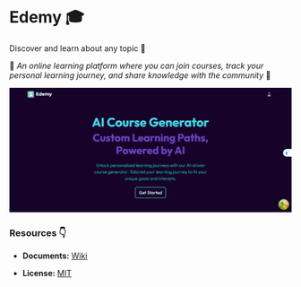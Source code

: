 # Edemy 🎓

Discover and learn about any topic 🔖

📍 _An online learning platform where you can join courses, track your personal learning journey, and share knowledge with the community_ 🐧

![Banner](./assets/banner.png)

### Resources 👇

- **Documents:** [Wiki](https://github.com/zin-it-dev/Edemy/wiki)

- **License:** [MIT](https://github.com/zin-it-dev/Edemy?tab=MIT-1-ov-file#readme)